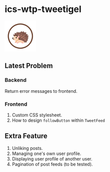 # ics-wtp-tweetigel


<img src="tweetigel-frontend/public/tweetigel_logo.png" alt="Tweetigel Logo" width="100"/>

## Latest Problem

### Backend
Return error messages to frontend.

### Frontend
1. Custom CSS stylesheet. 
2. How to design <code>followButton</code> within <code>TweetFeed</code>

## Extra Feature
1. Unliking posts.
2. Managing one's own user profile.
3. Displaying user profile of another user.
4. Pagination of post feeds (to be tested).